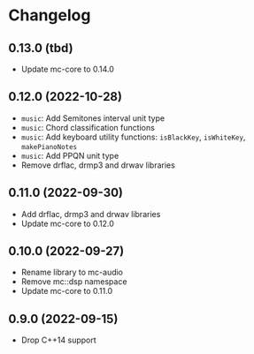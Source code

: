 # Changelog

## 0.13.0 (tbd)

- Update mc-core to 0.14.0

## 0.12.0 (2022-10-28)

- `music`: Add Semitones interval unit type
- `music`: Chord classification functions
- `music`: Add keyboard utility functions: `isBlackKey`, `isWhiteKey`, `makePianoNotes`
- `music`: Add PPQN unit type
- Remove drflac, drmp3 and drwav libraries

## 0.11.0 (2022-09-30)

- Add drflac, drmp3 and drwav libraries
- Update mc-core to 0.12.0

## 0.10.0 (2022-09-27)

- Rename library to mc-audio
- Remove mc::dsp namespace
- Update mc-core to 0.11.0

## 0.9.0 (2022-09-15)

- Drop C++14 support
